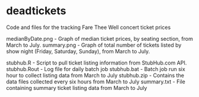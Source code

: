# deadtickets
Code and files for the tracking Fare Thee Well concert ticket prices

medianByDate.png - Graph of median ticket prices, by seating section, from March to July.
summary.png - Graph of total number of tickets listed by show night (Friday, Saturday, Sunday), from March to July.

stubhub.R - Script to pull ticket listing information from StubHub.com API.
stubhub.Rout - Log file for daily batch job
stubhub.bat - Batch job run six hour to collect listing data from March to July
stubhub.zip - Contains the data files collected every six hours from March to July
summary.txt - File containing summary ticket listing data from March to July 



